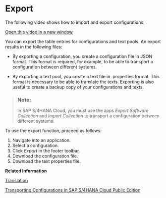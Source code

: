 <!-- loio7de497582a954b48bb687bb2da11dfa3 -->

# Export

The following video shows how to import and export configurations:



[Open this video in a new window](https://www.kaltura.com/p/1921661/sp/192166100/embedIframeJs/uiconf_id/37285991/partner_id/1921661?iframeembed=true&playerId=kaltura_player&entry_id=1_umaqoyme) 

You can export the table entries for configurations and text pools. An export results in the following files:

-   By exporting a configuration, you create a configuration file in JSON format. This format is required, for example, to be able to transport a configuration between different systems.

-   By exporting a text pool, you create a text file in .properties format. This format is necessary to be able to translate the texts. Exporting is also useful to create a backup copy of your configurations and texts.


> ### Note:  
> In SAP S/4HANA Cloud, you must use the apps *Export Software Collection* and *Import Collection* to transport a configuration between different systems.

To use the export function, proceed as follows:

1.  Navigate into an application.
2.  Select a configuration.
3.  Click *Export* in the footer toolbar.
4.  Download the configuration file.
5.  Download the text properties file.

**Related Information**  


[Translation](translation-4510c30.md "")

[Transporting Configurations in SAP S/4HANA Cloud Public Edition](transporting-configurations-in-sap-s-4hana-cloud-public-edition-7d5e418.md "")

